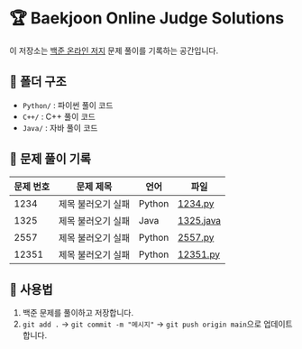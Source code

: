 # 🏆 Baekjoon Online Judge Solutions

이 저장소는 [백준 온라인 저지](https://www.acmicpc.net/) 문제 풀이를 기록하는 공간입니다.

## 📂 폴더 구조
- `Python/` : 파이썬 풀이 코드
- `C++/` : C++ 풀이 코드
- `Java/` : 자바 풀이 코드

## 🚀 문제 풀이 기록
| 문제 번호 | 문제 제목 | 언어 | 파일 |
|----------|----------|------|------|
| 1234 | 제목 불러오기 실패 | Python | [1234.py](Python/1234.py) |
| 1325 | 제목 불러오기 실패 | Java | [1325.java](Java/1325.java) |
| 2557 | 제목 불러오기 실패 | Python | [2557.py](Python/2557.py) |
| 12351 | 제목 불러오기 실패 | Python | [12351.py](Python/12351.py) |

## 📌 사용법
1. 백준 문제를 풀이하고 저장합니다.
2. `git add .` → `git commit -m "메시지"` → `git push origin main`으로 업데이트합니다.
